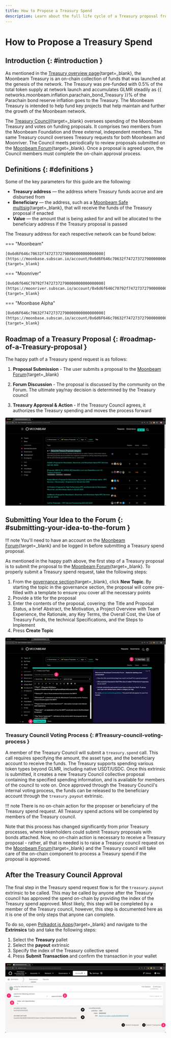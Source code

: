 ```yaml
---
title: How to Propose a Treasury Spend
description: Learn about the full life cycle of a Treasury proposal from the initial proposal on Moonbeam's Community Forum to the Treasury collective approving the spend on-chain.
---
```


# How to Propose a Treasury Spend

## Introduction {: #introduction }

As mentioned in the [Treasury overview page](/learn/features/Treasury/){target=\_blank}, the Moonbeam Treasury is an on-chain collection of funds that was launched at the genesis of the network. The Treasury was pre-funded with 0.5% of the total token supply at network launch and accumulates GLMR steadily as {{ networks.moonbeam.inflation.parachain_bond_Treasury }}% of the Parachain bond reserve inflation goes to the Treasury. The Moonbeam Treasury is intended to help fund key projects that help maintain and further the growth of the Moonbeam network.

The [Treasury Council](https://forum.moonbeam.network/g/TreasuryCouncil){target=\_blank} oversees spending of the Moonbeam Treasury and votes on funding proposals. It comprises two members from the Moonbeam Foundation and three external, independent members. The same Treasury council oversees Treasury requests for both Moonbeam and Moonriver. The Council meets periodically to review proposals submitted on the [Moonbeam Forum](https://forum.moonbeam.network/c/governance/Treasury-proposals/8){target=\_blank}. Once a proposal is agreed upon, the Council members must complete the on-chain approval process. 

## Definitions {: #definitions }

Some of the key parameters for this guide are the following:

 - **Treasury address** — the address where Treasury funds accrue and are disbursed from
 - **Beneficiary** — the address, such as a [Moonbeam Safe multisig](/tokens/manage/multisig-safe/){target=\_blank}, that will receive the funds of the Treasury proposal if enacted
 - **Value** — the amount that is being asked for and will be allocated to the beneficiary address if the Treasury proposal is passed

The Treasury address for each respective network can be found below:

=== "Moonbeam"

    [0x6d6F646c70632f74727372790000000000000000](https://moonbase.subscan.io/account/0x6d6F646c70632f74727372790000000000000000){target=_blank}

=== "Moonriver"

    [0x6d6f646C70792f74727372790000000000000000](https://moonriver.subscan.io/account/0x6d6f646C70792f74727372790000000000000000){target=_blank}

=== "Moonbase Alpha"

    [0x6d6F646c70632f74727372790000000000000000](https://moonbase.subscan.io/account/0x6d6F646c70632f74727372790000000000000000){target=_blank}


## Roadmap of a Treasury Proposal {: #roadmap-of-a-Treasury-proposal }

The happy path of a Treasury spend request is as follows:

1. **Proposal Submission** - The user submits a proposal to the [Moonbeam Forum](https://forum.moonbeam.network/c/governance/Treasury-proposals/8){target=\_blank}

2. **Forum Discussion** - The proposal is discussed by the community on the Forum. The ultimate yay/nay decision is determined by the Treasury council

3. **Treasury Approval & Action** - If the Treasury Council agrees, it authorizes the Treasury spending and moves the process forward

![Moonbeam Forum Home](/images/tokens/governance/Treasury-proposals/Treasury-proposal-1.webp)

## Submitting Your Idea to the Forum {: #submitting-your-idea-to-the-forum }

!!! note
    You'll need to have an account on the [Moonbeam Forum](https://forum.moonbeam.network/){target=\_blank} and be logged in before submitting a Treasury spend proposal.

As mentioned in the happy path above, the first step of a Treasury proposal is to submit the proposal to the [Moonbeam Forum](https://forum.moonbeam.network/c/governance/Treasury-proposals/8){target=\_blank}. To properly submit a Treasury spend request, take the following steps:

1. From the [governance section](https://forum.moonbeam.network/c/governance/Treasury-proposals/8){target=\_blank}, click **New Topic**. By starting the topic in the governance section, the proposal will come pre-filled with a template to ensure you cover all the necessary points 
2. Provide a title for the proposal
3. Enter the contents of the proposal, covering: the Title and Proposal Status, a brief Abstract, the Motivation, a Project Overview with Team Experience, the Rationale, any Key Terms, the Overall Cost, the Use of Treasury Funds, the technical Specifications, and the Steps to Implement
4. Press **Create Topic**

![Submit a Treasury spend proposal](/images/tokens/governance/Treasury-proposals/Treasury-proposal-2.webp)


### Treasury Council Voting Process {: #Treasury-council-voting-process }

A member of the Treasury Council will submit a `treasury.spend` call. This call requires specifying the amount, the asset type, and the beneficiary account to receive the funds. The Treasury supports spending various token types beyond GLMR, including native USDT/USDC. Once this extrinsic is submitted, it creates a new Treasury Council collective proposal containing the specified spending information, and is available for members of the council to vote on. Once approved through the Treasury Council's internal voting process, the funds can be released to the beneficiary account through the `treasury.payout` extrinsic.

!!! note
    There is no on-chain action for the proposer or beneficiary of the Treasury spend request.
    All Treasury spend actions will be completed by members of the Treasury council.

Note that this process has changed significantly from prior Treasury processes, where tokenholders could submit Treasury proposals with bonds attached. Now, no on-chain action is necessary to receive a Treasury proposal - rather, all that is needed is to raise a Treasury council request on the [Moonbeam Forum](https://forum.moonbeam.network/c/governance/Treasury-proposals/8){target=\_blank} and the Treasury council will take care of the on-chain component to process a Treasury spend if the proposal is approved.

## After the Treasury Council Approval

The final step in the Treasury spend request flow is for the `treasury.payout` extrinsic to be called. This may be called by anyone after the Treasury council has approved the spend on-chain by providing the index of the Treasury spend approved. Most likely, this step will be completed by a member of the Treasury council, however, this step is documented here as it is one of the only steps that anyone can complete. 

To do so, open [Polkadot.js Apps](https://polkadot.js.org/apps/?rpc=wss%3A%2F%2Fwss.api.moonbeam.network#/explorer){target=\_blank} and navigate to the **Extrinsics** tab and take the following steps:

1. Select the **Treasury** pallet
2. Select the **payout** extrinsic
3. Specify the index of the Treasury collective spend
4. Press **Submit Transaction** and confirm the transaction in your wallet

![Call Treasury.payout](/images/tokens/governance/Treasury-proposals/Treasury-proposal-3.webp)
